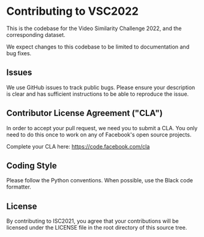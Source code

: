 # Contributing to VSC2022

This is the codebase for the Video Similarity Challenge 2022, and the corresponding dataset.

We expect changes to this codebase to be limited to documentation and bug fixes.

## Issues
We use GitHub issues to track public bugs. Please ensure your description is
clear and has sufficient instructions to be able to reproduce the issue.

## Contributor License Agreement ("CLA")
In order to accept your pull request, we need you to submit a CLA. You only need
to do this once to work on any of Facebook's open source projects.

Complete your CLA here: <https://code.facebook.com/cla>

## Coding Style  
Please follow the Python conventions. When possible, use the Black code formatter.

## License
By contributing to ISC2021, you agree that your contributions will be licensed
under the LICENSE file in the root directory of this source tree.
